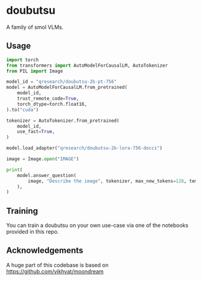 # doubutsu

A family of smol VLMs.

## Usage

```python
import torch
from transformers import AutoModelForCausalLM, AutoTokenizer
from PIL import Image

model_id = "qresearch/doubutsu-2b-pt-756"
model = AutoModelForCausalLM.from_pretrained(
    model_id,
    trust_remote_code=True,
    torch_dtype=torch.float16,
).to("cuda")

tokenizer = AutoTokenizer.from_pretrained(
    model_id,
    use_fast=True,
)

model.load_adapter("qresearch/doubutsu-2b-lora-756-docci")

image = Image.open("IMAGE")

print(
    model.answer_question(
        image, "Describe the image", tokenizer, max_new_tokens=128, temperature=0.1
    ),
)
```

## Training

You can train a doubutsu on your own use-case via one of the notebooks provided in this repo.

## Acknowledgements

A huge part of this codebase is based on https://github.com/vikhyat/moondream
